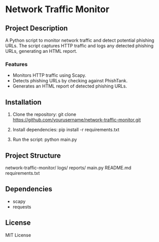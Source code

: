 # Network Traffic Monitor

## Project Description
A Python script to monitor network traffic and detect potential phishing URLs. The script captures HTTP traffic and logs any detected phishing URLs, generating an HTML report.

### Features
- Monitors HTTP traffic using Scapy.
- Detects phishing URLs by checking against PhishTank.
- Generates an HTML report of detected phishing URLs.

## Installation
1. Clone the repository:
git clone https://github.com/yourusername/network-traffic-monitor.git

2. Install dependencies:
pip install -r requirements.txt

3. Run the script:
python main.py

## Project Structure
network-traffic-monitor/ 
logs/
reports/ 
main.py
README.md
requirements.txt

## Dependencies
- scapy
- requests

## License
MIT License

